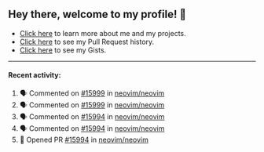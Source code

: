## Hey there, welcome to my profile! 👋

- [Click here](https://seandewar.github.io/) to learn more about me and my projects.
- [Click here](https://github.com/search?p=1&q=author%3Aseandewar+is%3Apr) to see my Pull Request history.
- [Click here](https://gist.github.com/seandewar) to see my Gists.

---

#### Recent activity:

<!--START_SECTION:activity-->
1. 🗣 Commented on [#15999](https://github.com/neovim/neovim/issues/15999) in [neovim/neovim](https://github.com/neovim/neovim)
2. 🗣 Commented on [#15999](https://github.com/neovim/neovim/issues/15999) in [neovim/neovim](https://github.com/neovim/neovim)
3. 🗣 Commented on [#15994](https://github.com/neovim/neovim/issues/15994) in [neovim/neovim](https://github.com/neovim/neovim)
4. 🗣 Commented on [#15994](https://github.com/neovim/neovim/issues/15994) in [neovim/neovim](https://github.com/neovim/neovim)
5. 💪 Opened PR [#15994](https://github.com/neovim/neovim/pull/15994) in [neovim/neovim](https://github.com/neovim/neovim)
<!--END_SECTION:activity-->
